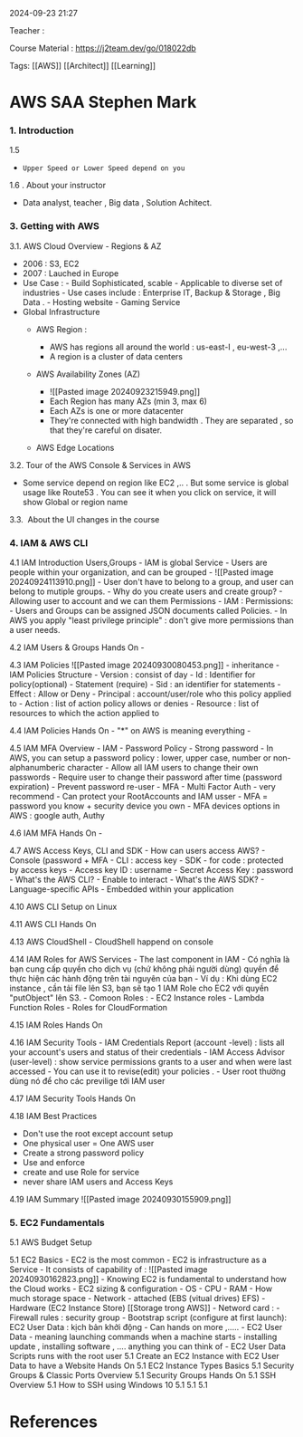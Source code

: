 
2024-09-23 21:27

Teacher : 

Course Material : https://j2team.dev/go/018022db

Tags: [[AWS]] [[Architect]] [[Learning]]
# AWS SAA Stephen Mark



### 1. Introduction


1.5
  -     Upper Speed or Lower Speed depend on you



1.6 . About your instructor
   - Data analyst, teacher , Big data , Solution Achitect.



### 3. Getting with AWS 

3.1.  AWS Cloud Overview - Regions & AZ
   -  2006 : S3, EC2  
  -  2007 : Lauched in Europe
  - Use Case  : - Build Sophisticated, scable
           - Applicable to diverse set of industries
           - Use cases include : Enterprise IT, Backup & Storage , Big Data .
           -  Hosting website
           - Gaming Service
 -  Global Infrastructure
      - AWS Region : 
         - AWS has regions all around the world : us-east-I , eu-west-3 ,...
         - A region is a cluster of data centers  
	  
	  - AWS Availability Zones (AZ)
	     - ![[Pasted image 20240923215949.png]]
         - Each Region has many AZs (min 3, max 6)
         - Each AZs is one or more datacenter
         - They're connected with high bandwidth . They are separated , so that they're careful on disater.
	  
      - AWS Edge Locations
   

3.2. Tour of the AWS Console & Services in AWS
   - Some service depend on region like EC2 ,.. . But some service is global usage like Route53 . You can see it when you click on service, it will show Global or region name


3.3.  About the UI changes in the course
   


### 4. IAM & AWS CLI
   
   4.1 IAM Introduction Users,Groups
     - IAM is global Service
     -  Users are people within your organization, and can be grouped
     - ![[Pasted image 20240924113910.png]]
     - User don't have to belong to a group, and user can belong to mutiple groups.
     - Why do you create users and create group?
        - Allowing user to account and we can them Permissions
     - IAM : Permissions:
        -  Users and Groups can be assigned JSON documents called Policies.
        - In AWS you apply "least privilege principle" : don't give more permissions than a user needs.
  
   4.2 IAM Users & Groups Hands On
     - 
  
   4.3 IAM Policies
    ![[Pasted image 20240930080453.png]]
      -  inheritance
      -  IAM Policies Structure 
          - Version : consist of day
          - Id : Identifier for policy(optional)
          - Statement (require)
             - Sid : an identifier for statements
             - Effect : Allow or Deny
             - Principal : account/user/role who this policy applied to
             - Action : list of action policy allows or denies
             - Resource : list of resources to which the action applied to

   4.4 IAM Policies Hands On
     -   "*"  on AWS is meaning everything
     - 
   
   4.5 IAM MFA Overview
    - IAM - Password Policy
     - Strong password
     - In AWS, you can setup a password policy : lower, upper case, number or non-alphanumberic character 
     -  Allow all IAM users to change their own passwords
     - Require user to change their password after time (password expiration)
     - Prevent password re-user
    - MFA - Multi Factor Auth
    -  very recommend 
    - Can protect your RootAccounts and IAM usser
    - MFA = password you know + security device you own
    - MFA devices options in AWS : google auth, Authy
   
   4.6 IAM MFA Hands On
     -
   
   4.7 AWS Access Keys, CLI and SDK
    - How can users access AWS?
       - Console (password + MFA
	   - CLI : access key
	   - SDK - for code : protected by access keys
	- Access key ID : username 
	- Secret Access Key : password
	- What's the AWS CLI?
	   - Enable to interact
	- What's the AWS SDK?
	   - Language-specific APIs
	   -  Embedded within your application
      
   4.10 AWS CLI Setup on Linux
   
   4.11 AWS CLI Hands On
   
   4.13 AWS CloudShell
    - CloudShell happend on console
   
   4.14 IAM Roles for AWS Services
    - The last component in IAM
    -  Có nghĩa là bạn cung cấp quyền cho dịch vụ (chứ không phải người dùng) quyền để thực hiện các hành động trên tài nguyên của bạn
         - Ví dụ : Khi dùng EC2 instance , cần tải file lên S3, bạn sẽ tạo 1 IAM Role cho EC2 với quyền "putObject" lên S3.
    - Comoon Roles : 
       - EC2 Instance roles
       -  Lambda Function Roles
       -  Roles for CloudFormation
  
   4.15 IAM Roles Hands On
   
   4.16 IAM Security Tools
    - IAM Credentials Report (account -level) : lists all your account's users and status of their credentials
    - IAM Access Advisor (user-level) : show service permissions grants to a  user and when were last accessed
        - You can use it to revise(edit) your policies . 
        - User root thường dùng nó để cho các previlige tới IAM user
    
   
   4.17 IAM Security Tools Hands On
   
   4.18 IAM Best Practices
   - Don't use the root except account setup
   - One physical user = One AWS user
   - Create a strong password policy
   - Use and enforce 
   - create and use Role for service
   - never share IAM users and Access Keys
   
   4.19 IAM Summary
      ![[Pasted image 20240930155909.png]]










### 5. EC2 Fundamentals

  5.1 AWS Budget Setup


  5.1 EC2 Basics 
    - EC2 is the most common
    -  EC2 is infrastructure as a Service
    -  It consists of capability of :
        ![[Pasted image 20240930162823.png]]
    - Knowing EC2 is fundamental to understand how the Cloud works
    - EC2 sizing & configuration
        - OS
        - CPU 
        - RAM
        - How much storage space 
            - Network - attached (EBS (vitual drives) EFS)
            - Hardware (EC2 Instance Store)
              [[Storage trong AWS]]
        - Netword card : 
        - Firewall rules : security group
        - Bootstrap script (configure at first launch): EC2 User Data : kịch bản khởi động
        - Can hands on more ,.....
    - EC2 User Data 
       - meaning launching commands when a machine starts
       - installing update , installing software , .... anything you can think of
       - EC2 User Data Scripts runs with the root user
  5.1 Create an EC2 Instance with EC2 User Data to have a Website Hands On
  5.1 EC2 Instance Types Basics
  5.1 Security Groups & Classic Ports Overview
  5.1 Security Groups Hands On
  5.1 SSH Overview
  5.1 How to SSH using Windows 10
  5.1
  5.1
  5.1


# References





